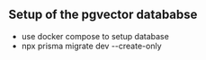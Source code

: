 ## Setup of the pgvector datababse

- use docker compose to setup database 
- npx prisma migrate dev --create-only
